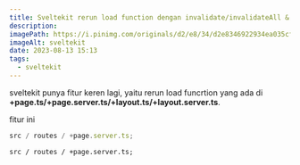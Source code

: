 ```yaml
---
title: Sveltekit rerun load function dengan invalidate/invalidateAll & depends
description:
imagePath: https://i.pinimg.com/originals/d2/e8/34/d2e8346922934ea035cf7c5a8b477ad8.jpg
imageAlt: sveltekit
date: 2023-08-13 15:13
tags:
  - sveltekit
---
```


sveltekit punya fitur keren lagi, yaitu rerun load funcrtion yang ada di <b>+page.ts/+page.server.ts/+layout.ts/+layout.server.ts</b>.

fitur ini

```ts
src / routes / +page.server.ts;
```

```tsx
src / routes / +page.server.ts;
```
